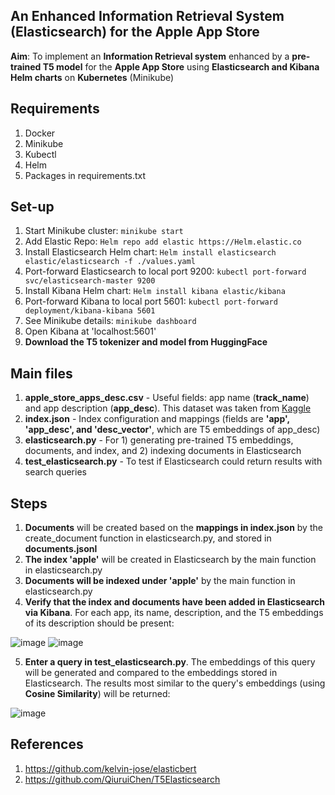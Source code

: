 ## An Enhanced Information Retrieval System (Elasticsearch) for the Apple App Store

**Aim**: To implement an **Information Retrieval system** enhanced by a **pre-trained T5 model** for the **Apple App Store** using **Elasticsearch and Kibana Helm charts** on **Kubernetes** (Minikube)

## Requirements

1) Docker
2) Minikube
3) Kubectl
4) Helm
5) Packages in requirements.txt

## Set-up

1) Start Minikube cluster: `minikube start`
2) Add Elastic Repo: `Helm repo add elastic https://Helm.elastic.co`
3) Install Elasticsearch Helm chart: `Helm install elasticsearch elastic/elasticsearch -f ./values.yaml`
4) Port-forward Elasticsearch to local port 9200: `kubectl port-forward svc/elasticsearch-master 9200`
5) Install Kibana Helm chart: `Helm install kibana elastic/kibana`
6) Port-forward Kibana to local port 5601: `kubectl port-forward deployment/kibana-kibana 5601`
7) See Minikube details: `minikube dashboard`
8) Open Kibana at 'localhost:5601'
9) **Download the T5 tokenizer and model from HuggingFace**

## Main files

1) **apple_store_apps_desc.csv** - Useful fields: app name (**track_name**) and app description (**app_desc**). This dataset was taken from [Kaggle](https://www.kaggle.com/datasets/ramamet4/app-store-apple-data-set-10k-apps?resource=download)
2) **index.json** - Index configuration and mappings (fields are **'app', 'app_desc', and 'desc_vector'**, which are T5 embeddings of app_desc)
3) **elasticsearch.py** - For 1) generating pre-trained T5 embeddings, documents, and index, and 2) indexing documents in Elasticsearch
4) **test_elasticsearch.py** - To test if Elasticsearch could return results with search queries

## Steps

1) **Documents** will be created based on the **mappings in index.json** by the create_document function in elasticsearch.py, and stored in **documents.jsonl**
2) **The index 'apple'** will be created in Elasticsearch by the main function in elasticsearch.py
3) **Documents will be indexed under 'apple'** by the main function in elasticsearch.py
4) **Verify that the index and documents have been added in Elasticsearch via Kibana**. For each app, its name, description, and the T5 embeddings of its description should be present:

![image](https://user-images.githubusercontent.com/81354022/163163880-134b94a4-de61-4833-88f8-865221c9bd1e.png)
![image](https://user-images.githubusercontent.com/81354022/163164212-a842b8cf-b958-46b3-bc96-ab621ef2672d.png)

5) **Enter a query in test_elasticsearch.py**. The embeddings of this query will be generated and compared to the embeddings stored in Elasticsearch. The results most similar to the query's embeddings (using **Cosine Similarity**) will be returned:

![image](https://user-images.githubusercontent.com/81354022/163162327-8721e18f-31cb-4468-8ca0-c22c4b215ec5.png)

## References

1) https://github.com/kelvin-jose/elasticbert
2) https://github.com/QiuruiChen/T5Elasticsearch
